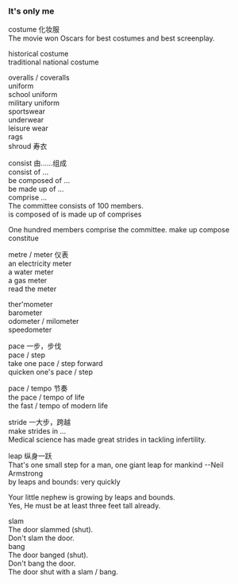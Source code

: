 ### It's only me  
costume 化妆服  
The movie won Oscars for best costumes and best screenplay.  
  
historical costume  
traditional national costume  
  
overalls / coveralls  
uniform  
school uniform  
military uniform  
sportswear  
underwear  
leisure wear  
rags  
shroud  寿衣  
  
consist  由......组成  
consist of ...  
be composed of ...  
be made up of ...  
comprise ...  
The committee consists of 100 members.  
              is composed of
              is made up of 
              comprises  

One hundred members comprise the committee. 
                    make up 
                    compose
                    constitue  

metre / meter 仪表  
an electricity meter  
a water meter  
a gas meter  
read the meter  
  
ther'mometer  
barometer  
odometer / milometer  
speedometer  
  
pace 一步，步伐  
pace / step  
take one pace / step forward  
quicken one's pace / step  
  
pace / tempo 节奏  
the pace / tempo of life  
the fast / tempo of modern life  
  
stride  一大步，跨越  
make strides in ...  
Medical science has made great strides in tackling infertility.  

leap  纵身一跃  
That's one small step for a man, one giant leap for mankind --Neil Armstrong  
by leaps and bounds: very quickly  

Your little nephew is growing by leaps and bounds.  
Yes, He must be at least three feet tall already.  
  
slam  
The door slammed (shut).  
Don't slam the door.  
bang  
The door banged (shut).  
Don't bang the door.  
The door shut with a slam / bang.  

